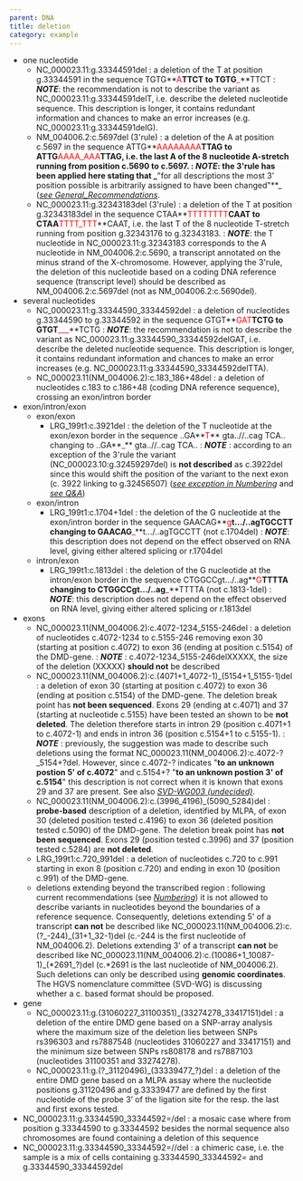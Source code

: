 ```yaml
---
parent: DNA
title: deletion
category: example
---
```


*	one nucleotide
	*	NC\_000023.11:g.33344591del
	:	a deletion of the T at position g.33344591 in the sequence TGTG**<font color="red">A</font>**TTCT to TGTG**<font color="red">_</font>**TTCT
	:	_**NOTE**_: the recommendation is not to describe the variant as NC\_000023.11:g.33344591delT, i.e. describe the deleted nucleotide sequence. This description is longer, it contains redundant information and chances to make an error increases (e.g. NC\_000023.11:g.33344591delG).
	*	NM\_004006.2:c.5697del (3'rule)
	:	a deletion of the A at position c.5697 in the sequence ATTG**<font color="red">AAAAAAAA</font>**TTAG to ATTG**<font color="red">AAAA_AAA</font>**TTAG, i.e. the last A of the 8 nucleotide A-stretch running from position c.5690 to c.5697.
	:	_**NOTE**_: the 3'rule has been applied here stating that _**"for all descriptions the most 3’ position possible is arbitrarily assigned to have been changed"**_ ([_see General_Recommendations_](/general/).
	*	NC\_000023.11:g.32343183del (3'rule)
	:	a deletion of the T at position g.32343183del in the sequence CTAA**<font color="red">TTTTTTTT</font>**CAAT to CTAA**<font color="red">TTTT_TTT</font>**CAAT, i.e. the last T of the 8 nucleotide T-stretch running from position g.32343176 to g.32343183.
	:	_**NOTE**_: the T nucleotide in NC\_000023.11:g.32343183 corresponds to the A nucleotide in NM\_004006.2:c.5690, a transcript annotated on the minus strand of the X-chromosome. However, applying the 3'rule, the deletion of this nucleotide based on a coding DNA reference sequence (transcript level) should be described as NM\_004006.2:c.5697del (not as NM\_004006.2:c.5690del).
*	several nucleotides
	*	NC\_000023.11:g.33344590\_33344592del
	:	a deletion of nucleotides g.33344590 to g.33344592 in the sequence GTGT**<font color="red">GAT</font>**TCTG to GTGT**<font color="red">___</font>**TCTG
	:	_**NOTE**_: the recommendation is not to describe the variant as NC\_000023.11:g.33344590\_33344592delGAT, i.e. describe the deleted nucleotide sequence. This description is longer, it contains redundant information and chances to make an error increases (e.g. NC\_000023.11:g.33344590\_33344592delTTA).
	*	NC\_000023.11(NM\_004006.2):c.183\_186+48del
	:	a deletion of nucleotides c.183 to c.186+48 (coding DNA reference sequence), crossing an exon/intron border
*	exon/intron/exon
	*	exon/exon
		*	LRG\_199t1:c.3921del
		:	the deletion of the T nucleotide at the exon/exon border in the sequence ..GA**<font color="red">T</font>** gta..//..cag TCA.. changing to ..GA**<font color="red">_</font>** gta..//..cag TCA..
		:	_**NOTE**_ : according to an exception of the 3'rule the variant (NC\_000023.10:g.32459297del) is **not described** as c.3922del since this would shift the position of the variant to the next exon (c. 3922 linking to g.32456507) ([_see exception in Numbering_](/bg-material/numbering/#DNAc) and [_see Q&A_](/recommendations/DNA/variant/deletion/#6del))
	*	exon/intron
		*	LRG\_199t1:c.1704+1del
		:	the deletion of the G nucleotide at the exon/intron border in the sequence GAACAG**<font color="red">g</font>**t.../..agTGCCTT changing to GAACAG**<font color="red">_</font>**t.../..agTGCCTT (not c.1704del)
		:	_**NOTE**_: this description does not depend on the effect observed on RNA level, giving either altered splicing or r.1704del
	*	intron/exon
		*	LRG\_199t1:c.1813del
		:	the deletion of the G nucleotide at the intron/exon border in the sequence CTGGCCgt.../..ag**<font color="red">G</font>**TTTTA changing to CTGGCCgt.../..ag**<font color="red">_</font>**TTTTA (not c.1813-1del)
		:	_**NOTE**_: this description does not depend on the effect observed on RNA level, giving either altered splicing or r.1813del	
*	exons 
	*	NC\_000023.11(NM\_004006.2):c.4072-1234\_5155-246del
	:	a deletion of nucleotides c.4072-1234 to c.5155-246 removing exon 30 (starting at position c.4072) to exon 36 (ending at position c.5154) of the DMD-gene.
	:	_**NOTE**_ : c.4072-1234\_5155-246delXXXXX, the size of the deletion (XXXXX) **should not** be described
	*	NC\_000023.11(NM\_004006.2):c.(4071+1\_4072-1)\_(5154+1\_5155-1)del
	:	a deletion of exon 30 (starting at position c.4072) to exon 36 (ending at position c.5154) of the DMD-gene. The deletion break point has **not been sequenced**. Exons 29 (ending at c.4071) and 37 (starting at nucleotide c.5155) have been tested an shown to be **not deleted**. The deletion therefore starts in intron 29 (position c.4071+1 to c.4072-1) and ends in intron 36 (position c.5154+1 to c.5155-1).
	:	_**NOTE**_ : previously, the suggestion was made to describe such deletions using the format NC\_000023.11(NM\_004006.2):c.4072-?\_5154+?del. However, since c.4072-? indicates "**to an unknown postion 5' of c.4072**" and c.5154+? "**to an unknown postion 3' of c.5154**" this description is not correct when it is known that exons 29 and 37 are present. See also [_SVD-WG003 (undecided)_](/bg-material/consultation/svd-wg003).
	*	NC\_000023.11(NM\_004006.2):c.(3996\_4196)\_(5090\_5284)del
	:	**probe-based** description of a deletion, identified by MLPA, of exon 30 (deleted position tested c.4196) to exon 36 (deleted position tested c.5090) of the DMD-gene. The deletion break point has **not been sequenced**. Exons 29 (position tested c.3996) and 37 (position tested c.5284) are **not deleted**.
	*	LRG\_199t1:c.720\_991del
	:	a deletion of nucleotides c.720 to c.991 starting in exon 8 (position c.720) and ending in exon 10 (position c.991) of the DMD-gene.
	*	deletions extending beyond the transcribed region
	:	following current recommendations (see [_Numbering_](/bg-material/numbering)) it is not allowed to describe variants in nucleotides beyond the boundaries of a reference sequence. Consequently, deletions extending 5' of a transcript **can not** be described like NC\_000023.11(NM\_004006.2):c.(?\_-244)\_(31+1\_32-1)del (c.-244 is the first nucleotide of NM\_004006.2). Deletions extending 3' of a transcript **can not** be described like NC\_000023.11(NM\_004006.2):c.(10086+1\_10087-1)\_(\*2691\_?)del (c.\*2691 is the last nucleotide of NM\_004006.2). Such deletions can only be described using **genomic coordinates**. The HGVS nomenclature committee (SVD-WG) is discussing whether a c. based format should be proposed.
*	gene
	*	NC\_000023.11:g.(31060227\_31100351)\_(33274278\_33417151)del
	:	a deletion of the entire DMD gene based on a SNP-array analysis where the maximum size of the deletion lies between SNPs rs396303 and rs7887548 (nucleotides 31060227 and 33417151) and the minimum size between SNPs rs808178 and rs7887103 (nucleotides 31100351 and 33274278).
	*	NC\_000023.11:g.(?\_31120496)\_(33339477\_?)del
	:	a deletion of the entire DMD gene based on a MLPA assay where the nucleotide positions g.31120496 and g.33339477 are defined by the first nucleotide of the probe 3’ of the ligation site for the resp. the last and first exons tested.
*	NC\_000023.11:g.33344590\_33344592=/del
:	a mosaic case where from position g.33344590 to g.33344592 besides the normal sequence also chromosomes are found containing a deletion of this sequence
*	NC\_000023.11:g.33344590\_33344592=//del
:	a chimeric case, i.e. the sample is a mix of cells containing g.33344590\_33344592= and g.33344590\_33344592del
